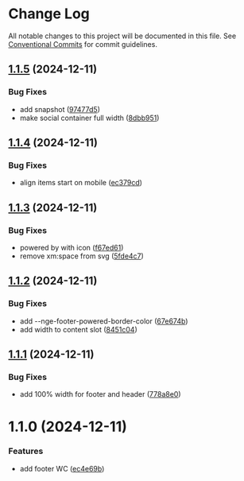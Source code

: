 # Change Log

All notable changes to this project will be documented in this file.
See [Conventional Commits](https://conventionalcommits.org) for commit guidelines.

## [1.1.5](https://github.com/no-gravity-company/no-gravity-elements/compare/@no-gravity-elements/footer@1.1.4...@no-gravity-elements/footer@1.1.5) (2024-12-11)

### Bug Fixes

- add snapshot ([97477d5](https://github.com/no-gravity-company/no-gravity-elements/commit/97477d5e9a0b8861688dc296024b8381a1b002fe))
- make social container full width ([8dbb951](https://github.com/no-gravity-company/no-gravity-elements/commit/8dbb9514d85f4968b0fb4ce4492955bb45726caf))

## [1.1.4](https://github.com/no-gravity-company/no-gravity-elements/compare/@no-gravity-elements/footer@1.1.3...@no-gravity-elements/footer@1.1.4) (2024-12-11)

### Bug Fixes

- align items start on mobile ([ec379cd](https://github.com/no-gravity-company/no-gravity-elements/commit/ec379cdf1fc0d55a253380fc761f2ea16818156d))

## [1.1.3](https://github.com/no-gravity-company/no-gravity-elements/compare/@no-gravity-elements/footer@1.1.2...@no-gravity-elements/footer@1.1.3) (2024-12-11)

### Bug Fixes

- powered by with icon ([f67ed61](https://github.com/no-gravity-company/no-gravity-elements/commit/f67ed61712a6229480d71971a92567c3872a24c6))
- remove xm:space from svg ([5fde4c7](https://github.com/no-gravity-company/no-gravity-elements/commit/5fde4c7b97946bfb3d4c40bb224beb4e1a72fc0b))

## [1.1.2](https://github.com/no-gravity-company/no-gravity-elements/compare/@no-gravity-elements/footer@1.1.1...@no-gravity-elements/footer@1.1.2) (2024-12-11)

### Bug Fixes

- add --nge-footer-powered-border-color ([67e674b](https://github.com/no-gravity-company/no-gravity-elements/commit/67e674b102721fff0d17a3e7c42aaafe98024c6d))
- add width to content slot ([8451c04](https://github.com/no-gravity-company/no-gravity-elements/commit/8451c041a602ed99aec2b5d492b36621c66f0f70))

## [1.1.1](https://github.com/no-gravity-company/no-gravity-elements/compare/@no-gravity-elements/footer@1.1.0...@no-gravity-elements/footer@1.1.1) (2024-12-11)

### Bug Fixes

- add 100% width for footer and header ([778a8e0](https://github.com/no-gravity-company/no-gravity-elements/commit/778a8e0ac82cbdd608061785b7e5a5acb7502647))

# 1.1.0 (2024-12-11)

### Features

- add footer WC ([ec4e69b](https://github.com/no-gravity-company/no-gravity-elements/commit/ec4e69b919173d49c5bd62cbb1d43891a5bd2e63))
